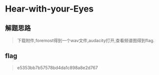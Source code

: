 # Hear-with-your-Eyes

## 解题思路

> 下载附件,foremost得到一个wav文件,audacity打开,查看频谱图得到flag.

## flag

> e5353bb7b57578bd4da1c898a8e2d767

